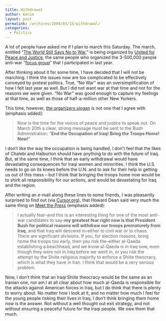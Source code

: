 ```yaml
---
title: Withdrawal
author: Kerim
layout: post
permalink: /archives/2004/03/15/withdrawal/
categories:
  - Politics
---
```

A lot of people have asked me if I plan to march this Saturday. The march, entitled &#8220;<a href="http://www.unitedforpeace.org/article.php?list=sub&#38;sub=45" onclick="_gaq.push(['_trackEvent', 'outbound-article', 'http://www.unitedforpeace.org/article.php?list=sub&sub=45', 'The World Still Says No to War']);" >The World Still Says No to War</a>,&#8221; is being organized by <a href="http://www.unitedforpeace.org/" onclick="_gaq.push(['_trackEvent', 'outbound-article', 'http://www.unitedforpeace.org/', 'United for Peace and Justice']);" >United for Peace and Justice</a>, the same people who organized the 3-500,000 people anti-war &#8220;<a href="http://www.grassrootsvictories.org/Content.cfm?contentid=299" onclick="_gaq.push(['_trackEvent', 'outbound-article', 'http://www.grassrootsvictories.org/Content.cfm?contentid=299', 'focus group']);" >focus group</a>&#8221; that I participated in last year.

After thinking about it for some time, I have decided that I will not be marching. I think the issues now are too complicated to be effectively conveyed by protest politics. True, &#8220;No War&#8221; was an oversimplification of how I felt last year as well. But I did not want war at that time and not for the reasons we were given. &#8220;No War&#8221; was good enough to capture my feelings at that time, as well as those of half-a-million other New Yorkers.

This time, however, <a href="http://www.unitedforpeace.org/article.php?list=sub&#38;sub=31" onclick="_gaq.push(['_trackEvent', 'outbound-article', 'http://www.unitedforpeace.org/article.php?list=sub&sub=31', 'the organizers slogan']);" >the organizers slogan</a> is not one that I agree with (emphasis added):

> Now is the time for the voices of peace and justice to speak out. On March 20th a clear, strong message must be sent to the Bush Administration: &#8220;**End the Occupation of Iraq! Bring the Troops Home! Now!**&#8220;

I don&#8217;t like the way the occupation is being handled, I don&#8217;t feel that the likes of Chalebi and Halburton should have anything to do with the future of Iraq. But, at the same time, I think that an early withdrawal would have devastating consequences for Iraqi women and minorities. I think the U.S. needs to go on its knees before the U.N. and to ask for their help in getting us out of this mess &#8211; but I think that bringing the troops home now would be to shirk all responsibility for our actions, and would be devastating for Iraq and the region.

After writing an e-mail along these lines to some friends, I was pleasantly surprised to find out (via <a href="http://www.cursor.org/" onclick="_gaq.push(['_trackEvent', 'outbound-article', 'http://www.cursor.org/', 'Cursor.org']);" >Cursor.org</a>), that Howard Dean said very much the same thing on <a href="http://msnbc.msn.com/id/4515556/" onclick="_gaq.push(['_trackEvent', 'outbound-article', 'http://msnbc.msn.com/id/4515556/', 'Meet the Press']);" >Meet the Press</a> (emphasis added):

> I actually fear&#8211;and this is an interesting thing for one of the most anti-war candidates to say&#8211;**my greatest fear right now is that President Bush for political reasons will withdraw our troops prematurely from Iraq**, and that Iraq will descend in&#8211;either to civil war or to chaos. There are significant divisions. If you, for election reasons, bring home the troops too early, then you risk the&#8211;either al-Qaeda establishing a beachhead, and we know al-Qaeda is in Iraq now, even though they were not in Iraq before we went in, or you risk the attempt by the Shiite religious majority to enforce a Shiite theocracy, which is what they have in Iran. I think that would be a very serious problem.

Now, I don&#8217;t think that an Iraqi Shiite theocracy would be the same as an Iranian one, nor am I at all clear about how much al-Qaeda is responsible for the attacks against American forces in Iraq, but I do think that there is plenty to worry about. No matter how I look at it, and no matter how much I feel for the young people risking their lives in Iraq, I don&#8217;t think bringing them home now is the answer. Not without a well thought out exit strategy, and not without ensuring a peaceful future for the Iraqi people. We owe them that much.


